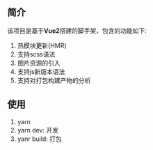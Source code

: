 ## 简介
该项目是基于**Vue2**搭建的脚手架，包含的功能如下:

1. 热模块更新(HMR)
2. 支持scss语法
3. 图片资源的引入
4. 支持js新版本语法
5. 支持对打包构建产物的分析
## 使用
1. yarn
2. yarn dev: 开发
3. yanr build: 打包